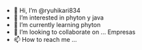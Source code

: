 - 👋 Hi, I’m @ryuhikari834
- 👀 I’m interested in phyton y java
- 🌱 I’m currently learning phyton   
- 💞️ I’m looking to collaborate on ... Empresas
- 📫 How to reach me ...

<!---
ryuhikari834/ryuhikari834 is a ✨ special ✨ repository because its `README.md` (this file) appears on your GitHub profile.
You can click the Preview link to take a look at your changes.
--->
